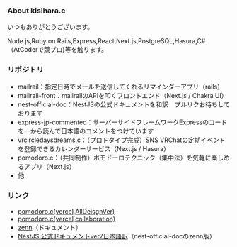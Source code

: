 ### About kisihara.c
いつもありがとうございます。

Node.js,Ruby on Rails,Express,React,Next.js,PostgreSQL,Hasura,C#（AtCoderで競プロ)等を触ります。

### リポジトリ
- mailrail：指定日時でメールを送信してくれるリマインダーアプリ（rails）
- mailrail-front：mailrailのAPIを叩くフロントエンド（Next.js / Chakra UI）
- nest-official-doc：NestJSの公式ドキュメントを和訳　プルリクお待ちしております
- express-jp-commented：サーバーサイドフレームワークExpressのコードを一から読んで日本語のコメントをつけています
- vrcircledaysdreams.c：（プロトタイプ完成）SNS VRChatの定期イベントを登録できるカレンダーサービス（Next.js / Hasura）
- pomodoro.c：（共同制作）ポモドーロテクニック（集中法）を気軽に楽しめるアプリ（Next.js）
- 他

### リンク
- [pomodoro.c(vercel,AllDeisgnVer)](https://pomodoro-c-all-design.vercel.app/)
- [pomodoro.c(vercel,collaboration)](https://pomodoro-c.vercel.app/)
- [zenn](https://zenn.dev/kisihara_c/books)（ドキュメント）
- [NestJS 公式ドキュメントver7日本語訳](https://zenn.dev/kisihara_c/books/nest-officialdoc-jp)（nest-official-docのzenn版）


<!--
**kisihara-c/kisihara-c** is a ✨ _special_ ✨ repository because its `README.md` (this file) appears on your GitHub profile.

Here are some ideas to get you started:

- 🔭 I’m currently working on ...
- 🌱 I’m currently learning ...
- 👯 I’m looking to collaborate on ...
- 🤔 I’m looking for help with ...
- 💬 Ask me about ...
- 📫 How to reach me: ...
- 😄 Pronouns: ...
- ⚡ Fun fact: ...
-->
